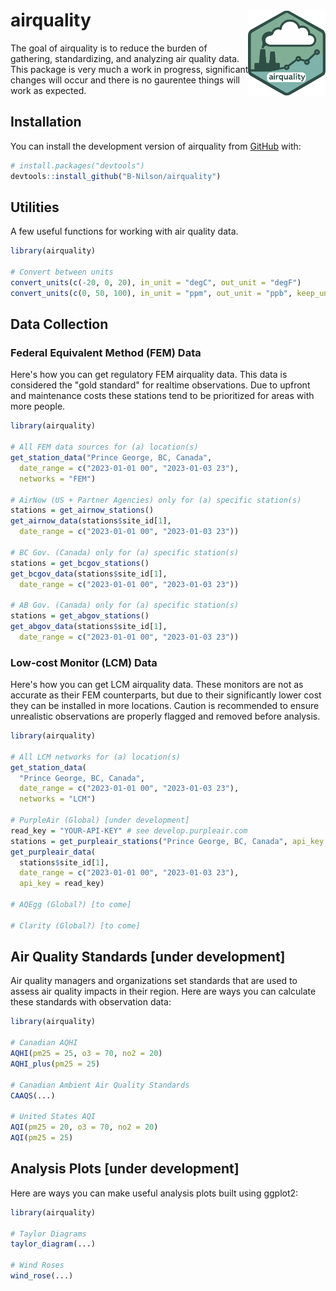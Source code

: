 
# airquality <a href="https://b-nilson.github.io/airquality/"><img src="man/figures/logo.svg" align="right" height="139" alt="airquality website" /></a>

<!-- badges: start -->
<!-- badges: end -->

The goal of airquality is to reduce the burden of gathering, standardizing, and analyzing air quality data. This package is very much a work in progress, significant changes will occur and there is no gaurentee things will work as expected. 

## Installation

You can install the development version of airquality from [GitHub](https://github.com/) with:

``` r
# install.packages("devtools")
devtools::install_github("B-Nilson/airquality")
```

## Utilities 

A few useful functions for working with air quality data.

``` r 
library(airquality)

# Convert between units
convert_units(c(-20, 0, 20), in_unit = "degC", out_unit = "degF")
convert_units(c(0, 50, 100), in_unit = "ppm", out_unit = "ppb", keep_units = FALSE)

```

## Data Collection

### Federal Equivalent Method (FEM) Data
Here's how you can get regulatory FEM airquality data. This data is considered the "gold standard" for realtime observations. Due to upfront and maintenance costs these stations tend to be prioritized for areas with more people.

``` r
library(airquality)

# All FEM data sources for (a) location(s)
get_station_data("Prince George, BC, Canada",
  date_range = c("2023-01-01 00", "2023-01-03 23"),
  networks = "FEM")

# AirNow (US + Partner Agencies) only for (a) specific station(s)
stations = get_airnow_stations()
get_airnow_data(stations$site_id[1],
  date_range = c("2023-01-01 00", "2023-01-03 23"))

# BC Gov. (Canada) only for (a) specific station(s)
stations = get_bcgov_stations()
get_bcgov_data(stations$site_id[1],
  date_range = c("2023-01-01 00", "2023-01-03 23"))

# AB Gov. (Canada) only for (a) specific station(s) 
stations = get_abgov_stations()
get_abgov_data(stations$site_id[1],
  date_range = c("2023-01-01 00", "2023-01-03 23"))

```

### Low-cost Monitor (LCM) Data
Here's how you can get LCM airquality data. These monitors are not as accurate as their FEM counterparts, but due to their significantly lower cost they can be installed in more locations. Caution is recommended to ensure unrealistic observations are properly flagged and removed before analysis.

``` r
library(airquality)

# All LCM networks for (a) location(s)
get_station_data(
  "Prince George, BC, Canada",
  date_range = c("2023-01-01 00", "2023-01-03 23"),
  networks = "LCM")

# PurpleAir (Global) [under development]
read_key = "YOUR-API-KEY" # see develop.purpleair.com
stations = get_purpleair_stations("Prince George, BC, Canada", api_key = read_key)
get_purpleair_data(
  stations$site_id[1],
  date_range = c("2023-01-01 00", "2023-01-03 23"),
  api_key = read_key)

# AQEgg (Global?) [to come]

# Clarity (Global?) [to come]

```

## Air Quality Standards [under development]

Air quality managers and organizations set standards that are used to assess air quality impacts in their region. Here are ways you can calculate these standards with observation data:

```r
library(airquality)

# Canadian AQHI
AQHI(pm25 = 25, o3 = 70, no2 = 20)
AQHI_plus(pm25 = 25)

# Canadian Ambient Air Quality Standards 
CAAQS(...)

# United States AQI
AQI(pm25 = 20, o3 = 70, no2 = 20)
AQI(pm25 = 25)

```

## Analysis Plots [under development]

Here are ways you can make useful analysis plots built using ggplot2:

```r
library(airquality)

# Taylor Diagrams
taylor_diagram(...)

# Wind Roses
wind_rose(...)

```

